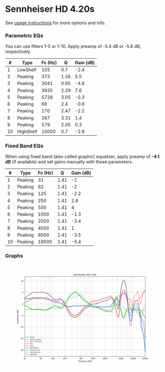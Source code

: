 # Sennheiser HD 4.20s
See [usage instructions](https://github.com/jaakkopasanen/AutoEq#usage) for more options and info.

### Parametric EQs
You can use filters 1-5 or 1-10. Apply preamp of -5.4 dB or -5.6 dB, respectively.

|   # | Type      |   Fc (Hz) |    Q |   Gain (dB) |
|-----|-----------|-----------|------|-------------|
|   1 | LowShelf  |       105 | 0.7  |        -2.4 |
|   2 | Peaking   |       373 | 1.56 |         5.5 |
|   3 | Peaking   |      3041 | 0.65 |        -4.8 |
|   4 | Peaking   |      3935 | 2.29 |         7.6 |
|   5 | Peaking   |      5728 | 3.05 |        -5.3 |
|   6 | Peaking   |        66 | 2.4  |        -0.6 |
|   7 | Peaking   |       170 | 2.47 |        -2.2 |
|   8 | Peaking   |       267 | 3.31 |         1.4 |
|   9 | Peaking   |       579 | 2.05 |         0.3 |
|  10 | HighShelf |     10000 | 0.7  |        -2.8 |

### Fixed Band EQs
When using fixed band (also called graphic) equalizer, apply preamp of **-4.1 dB** (if available) and set gains manually with these parameters.

|   # | Type    |   Fc (Hz) |    Q |   Gain (dB) |
|-----|---------|-----------|------|-------------|
|   1 | Peaking |        31 | 1.41 |        -2   |
|   2 | Peaking |        62 | 1.41 |        -2   |
|   3 | Peaking |       125 | 1.41 |        -2.2 |
|   4 | Peaking |       250 | 1.41 |         2.6 |
|   5 | Peaking |       500 | 1.41 |         4   |
|   6 | Peaking |      1000 | 1.41 |        -1.3 |
|   7 | Peaking |      2000 | 1.41 |        -3.4 |
|   8 | Peaking |      4000 | 1.41 |         1   |
|   9 | Peaking |      8000 | 1.41 |        -3.5 |
|  10 | Peaking |     16000 | 1.41 |        -5.4 |

### Graphs
![](./Sennheiser%20HD%204.20s.png)
